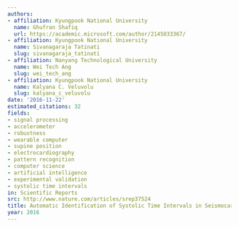```yaml
---
authors:
- affiliation: Kyungpook National University
  name: Ghufran Shafiq
  url: https://academic.microsoft.com/author/2145833367/
- affiliation: Kyungpook National University
  name: Sivanagaraja Tatinati
  slug: sivanagaraja_tatinati
- affiliation: Nanyang Technological University
  name: Wei Tech Ang
  slug: wei_tech_ang
- affiliation: Kyungpook National University
  name: Kalyana C. Veluvolu
  slug: kalyana_c_veluvolu
date: '2016-11-22'
estimated_citations: 32
fields:
- signal processing
- accelerometer
- robustness
- wearable computer
- supine position
- electrocardiography
- pattern recognition
- computer science
- artificial intelligence
- experimental validation
- systolic time intervals
in: Scientific Reports
src: http://www.nature.com/articles/srep37524
title: Automatic Identification of Systolic Time Intervals in Seismocardiogram.
year: 2016
---
```

